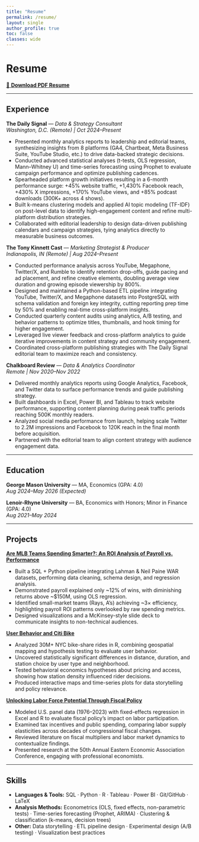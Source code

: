 ```yaml
---
title: "Resume"
permalink: /resume/
layout: single
author_profile: true
toc: false
classes: wide
---
```


# Resume

[📄 **Download PDF Resume**](/assets/docs/Daniel_Elmore_Resume__Updated_9_9_25_.pdf)

---

## Experience

**The Daily Signal** — *Data & Strategy Consultant*  
*Washington, D.C. (Remote) | Oct 2024–Present*  
- Presented monthly analytics reports to leadership and editorial teams, synthesizing insights from 8 platforms (GA4, Chartbeat, Meta Business Suite, YouTube Studio, etc.) to drive data-backed strategic decisions.  
- Conducted advanced statistical analyses (t-tests, OLS regression, Mann–Whitney U) and time-series forecasting using Prophet to evaluate campaign performance and optimize publishing cadences.  
- Spearheaded platform growth initiatives resulting in a 6-month performance surge: +45% website traffic, +1,430% Facebook reach, +430% X impressions, +170% YouTube views, and +85% podcast downloads (300K+ across 4 shows).  
- Built k-means clustering models and applied AI topic modeling (TF-IDF) on post-level data to identify high-engagement content and refine multi-platform distribution strategies.  
- Collaborated with editorial leadership to design data-driven publishing calendars and campaign strategies, tying analytics directly to measurable business outcomes.  

**The Tony Kinnett Cast** — *Marketing Strategist & Producer*  
*Indianapolis, IN (Remote) | Aug 2024–Present*  
- Conducted performance analysis across YouTube, Megaphone, Twitter/X, and Rumble to identify retention drop-offs, guide pacing and ad placement, and refine creative elements, doubling average view duration and growing episode viewership by 800%.  
- Designed and maintained a Python-based ETL pipeline integrating YouTube, Twitter/X, and Megaphone datasets into PostgreSQL with schema validation and foreign key integrity, cutting reporting prep time by 50% and enabling real-time cross-platform insights.  
- Conducted quarterly content audits using analytics, A/B testing, and behavior patterns to optimize titles, thumbnails, and hook timing for higher engagement.  
- Leveraged live viewer feedback and cross-platform analytics to guide iterative improvements in content strategy and community engagement.  
- Coordinated cross-platform publishing strategies with The Daily Signal editorial team to maximize reach and consistency.  

**Chalkboard Review** — *Data & Analytics Coordinator*  
*Remote | Nov 2020–Nov 2022*  
- Delivered monthly analytics reports using Google Analytics, Facebook, and Twitter data to surface performance trends and guide publishing strategy.  
- Built dashboards in Excel, Power BI, and Tableau to track website performance, supporting content planning during peak traffic periods reaching 500K monthly readers.  
- Analyzed social media performance from launch, helping scale Twitter to 2.2M impressions and Facebook to 120K reach in the final month before acquisition.  
- Partnered with the editorial team to align content strategy with audience engagement data.  

---

## Education

**George Mason University** — MA, Economics (GPA: 4.0)  
*Aug 2024–May 2026 (Expected)*  

**Lenoir-Rhyne University** — BA, Economics with Honors; Minor in Finance (GPA: 4.0)  
*Aug 2021–May 2024*  

---

## Projects

[**Are MLB Teams Spending Smarter?: An ROI Analysis of Payroll vs. Performance**](/projects/mlb-roi/)  
- Built a SQL + Python pipeline integrating Lahman & Neil Paine WAR datasets, performing data cleaning, schema design, and regression analysis.  
- Demonstrated payroll explained only ~12% of wins, with diminishing returns above ~$150M, using OLS regression.  
- Identified small-market teams (Rays, A’s) achieving ~3× efficiency, highlighting payroll ROI patterns overlooked by raw spending metrics.  
- Designed visualizations and a McKinsey-style slide deck to communicate insights to non-technical audiences.  

[**User Behavior and Citi Bike**](/projects/citi-bike/)  
- Analyzed 30M+ NYC bike-share rides in R, combining geospatial mapping and hypothesis testing to evaluate user behavior.  
- Uncovered statistically significant differences in distance, duration, and station choice by user type and neighborhood.  
- Tested behavioral economics hypotheses about pricing and access, showing how station density influenced rider decisions.  
- Produced interactive maps and time-series plots for data storytelling and policy relevance.  

[**Unlocking Labor Force Potential Through Fiscal Policy**](/projects/undergrad-thesis/)  
- Modeled U.S. panel data (1976–2023) with fixed-effects regression in Excel and R to evaluate fiscal policy’s impact on labor participation.  
- Examined tax incentives and public spending, comparing labor supply elasticities across decades of congressional fiscal changes.  
- Reviewed literature on fiscal multipliers and labor market dynamics to contextualize findings.  
- Presented research at the 50th Annual Eastern Economic Association Conference, engaging with professional economists.  

---

## Skills

- **Languages & Tools:** SQL · Python · R · Tableau · Power BI · Git/GitHub · LaTeX  
- **Analysis Methods:** Econometrics (OLS, fixed effects, non-parametric tests) · Time-series forecasting (Prophet, ARIMA) · Clustering & classification (k-means, decision trees)  
- **Other:** Data storytelling · ETL pipeline design · Experimental design (A/B testing) · Visualization best practices
